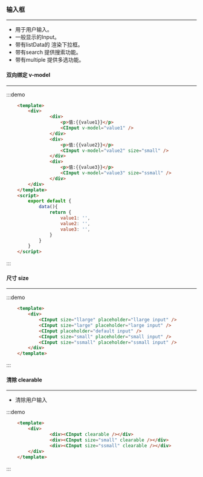 ### 输入框
---
  <ul>
    <li>用于用户输入。</li>
    <li>一般显示的Input。</li>
    <li>带有listData的 渲染下拉框。</li>
    <li>带有search 提供搜索功能。</li>
    <li>带有multiple 提供多选功能。</li>
  </ul>

#### 双向绑定 v-model
----
    
:::demo
```html
    <template>
        <div>
                <div>
                    <p>值:{{value1}}</p>
                    <CInput v-model="value1" />
                </div>
                <div>
                    <p>值:{{value2}}</p>
                    <CInput v-model="value2" size="small" />
                </div>
                <div>
                    <p>值:{{value3}}</p>
                    <CInput v-model="value3" size="ssmall" />
                </div>
        </div>
    </template>
    <script>
        export default {
            data(){
                return {
                    value1: '',
                    value2: '',
                    value3: '', 
                }
            }
        }
    </script>
```
:::  

#### 尺寸 size
---

:::demo
```html
    <template>
        <div>
            <CInput size="llarge" placeholder="llarge input" />
            <CInput size="large" placeholder="large input" />
            <CInput placeholder="default input" />
            <CInput size="small" placeholder="small input" />
            <CInput size="ssmall" placeholder="ssmall input" />
        </div>
    </template>
```
:::

#### 清除 clearable
----
  <ul>
    <li>清除用户输入</li>
  </ul>  

:::demo
```html
    <template>
        <div>
                <div><CInput clearable /></div>
                <div><CInput size="small" clearable /></div>
                <div><CInput size="ssmall" clearable /></div>
        </div>
    </template>
```
:::
